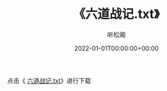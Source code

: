 ﻿---
title:  《六道战记.txt》
date:   2022-01-01T00:00:00+00:00
author: 听松阁
layout: post
permalink: /六道战记/
categories: 小说
tags: [小说]
---

点击《 [六道战记.txt](http://img.660000.xyz/bookstukust/book/bntxt/10/六道战记.txt)》进行下载